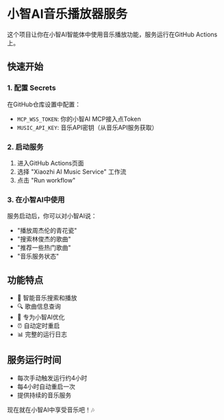 # 小智AI音乐播放器服务

这个项目让你在小智AI智能体中使用音乐播放功能，服务运行在GitHub Actions上。

## 快速开始

### 1. 配置 Secrets
在GitHub仓库设置中配置：
- `MCP_WSS_TOKEN`: 你的小智AI MCP接入点Token
- `MUSIC_API_KEY`: 音乐API密钥（从音乐API服务获取）

### 2. 启动服务
1. 进入GitHub Actions页面
2. 选择 "Xiaozhi AI Music Service" 工作流  
3. 点击 "Run workflow"

### 3. 在小智AI中使用
服务启动后，你可以对小智AI说：
- "播放周杰伦的青花瓷"
- "搜索林俊杰的歌曲"
- "推荐一些热门歌曲"
- "音乐服务状态"

## 功能特点

- 🎵 智能音乐搜索和播放
- 🔍 歌曲信息查询
- 📱 专为小智AI优化
- ⏰ 自动定时重启
- 📊 完整的运行日志

## 服务运行时间

- 每次手动触发运行约4小时
- 每4小时自动重启一次
- 提供持续的音乐服务

现在就在小智AI中享受音乐吧！🎶
